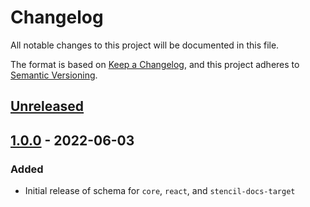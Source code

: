 # Changelog

All notable changes to this project will be documented in this file.

The format is based on [Keep a Changelog](https://keepachangelog.com/en/1.0.0/),
and this project adheres to [Semantic Versioning](https://semver.org/spec/v2.0.0.html).

## [Unreleased]

## [1.0.0] - 2022-06-03

### Added

- Initial release of schema for `core`, `react`, and `stencil-docs-target`

[unreleased]: https://github.com/saasquatch/raisins/compare/schema@v1.0.0...HEAD
[1.0.0]: https://github.com/saasquatch/raisins/compare/schema@v1.0.0
